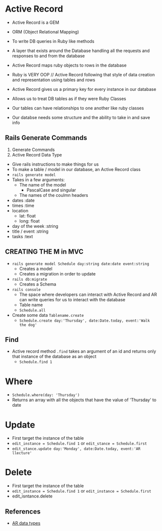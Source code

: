 # Active Record

- Active Record is a GEM
- ORM (Object Relational Mapping)
- To write DB queries in Ruby like methods
- A layer that exists around the Database handling all the requests and responses to and from the database
- Active Record maps ruby objects to rows in the database
- Ruby is VERY OOP // Active Record following that style of data creation and representation using tables and rows
- Active Record gives us a primary key for every instance in our database
- Allows us to treat DB tables as if they were Ruby Classes
- Our tables can have relationships to one another like ruby classes

- Our databse needs some structure and the ability to take in and save info

## Rails Generate Commands

1. Generate Commands
2. Active Record Data Type

- Give rails instructions to make things for us
- To make a table / model in our database, an Active Record class
- `rails generate model`
- Takes in a few arguments:
    - The name of the model
        - PascalCase and singular
    - The names of the coulmn headers
- dates :date
- times :time
- location
    - lat: float
    - long: float
- day of the week :string
- title / event :string
- tasks :text

## CREATING THE M in MVC

- `rails generate model Schedule day:string date:date event:string`
    - Creates a model
    - Creates a migration in order to update
- `rails db:migrate`
    - Creates a Schema
- `rails console`
    - The space where developers can interact with Active Record and AR can write queries for us to interact with the database
    - Table name
    - `Schedule.all`
- Create some data `Tablename.create`
    - `Schedule.create day:'Thursday', date:Date.today, event:'Walk the dog'`

## Find

- Active record method `.find` takes an argument of an id and returns only that instance of the database as an object
    - `Schedule.find 1`

# Where

- `Schedule.where(day: 'Thursday')`
- Returns an array with all the objects that have the value of 'Thursday' to date

# Update

- First target the instance of the table
- `edit_instance = Schedule.find 1` or `edit_stance = Schedule.first`
- `edit_stance.update day:'Monday', date:Date.today, event:'AR llecture'`

# Delete

- First target the instance of the table
- `edit_instance = Schedule.find 1` or `edit_instance = Schedule.first`
- edit_isntance.delete


## References

- [AR data types](https://www.uday.net/rails-datatypes-for-ActiveRecord)